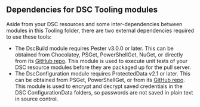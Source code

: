 Dependencies for DSC Tooling modules
-------

Aside from your DSC resources and some inter-dependencies between modules in this Tooling folder, there are two external dependencies required to use these tools:

- The DscBuild module requires Pester v3.0.0 or later.  This can be obtained from Chocolatey, PSGet, PowerShellGet, NuGet, or directly from its [GitHub repo](https://github.com/pester/Pester).  This module is used to execute unit tests of your DSC resource modules before they are packaged up for the pull server.
- The DscConfiguration module requires ProtectedData v2.1 or later.  This can be obtained from PSGet, PowerShellGet, or from its [GitHub repo](https://github.com/dlwyatt/ProtectedData/).  This module is used to encrypt and decrypt saved credentials in the DSC ConfigurationData folders, so passwords are not saved in plain text in source control.

